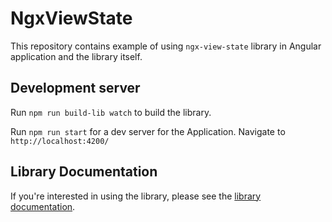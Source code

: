 # NgxViewState
This repository contains example of using `ngx-view-state` library in Angular application and the library itself.

## Development server

Run `npm run build-lib watch` to build the library.

Run `npm run start` for a dev server for the Application. Navigate to `http://localhost:4200/`


## Library Documentation

If you're interested in using the library, please see the [library documentation](./projects/ngx-view-state/README.md).
